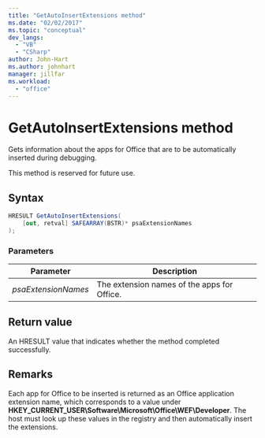 ```yaml
---
title: "GetAutoInsertExtensions method"
ms.date: "02/02/2017"
ms.topic: "conceptual"
dev_langs: 
  - "VB"
  - "CSharp"
author: John-Hart
ms.author: johnhart
manager: jillfar
ms.workload: 
  - "office"
---
```

# GetAutoInsertExtensions method
  Gets information about the apps for Office that are to be automatically inserted during debugging.  
  
 This method is reserved for future use.  
  
## Syntax  
  
```csharp
HRESULT GetAutoInsertExtensions(  
    [out, retval] SAFEARRAY(BSTR)* psaExtensionNames  
);  
```  
  
### Parameters  
  
|Parameter|Description|  
|---------------|-----------------|  
|*psaExtensionNames*|The extension names of the apps for Office.|  
  
## Return value  
 An HRESULT value that indicates whether the method completed successfully.  
  
## Remarks  
 Each app for Office to be inserted is returned as an Office application extension name, which corresponds to a value under **HKEY_CURRENT_USER\Software\Microsoft\Office\WEF\Developer**. The host must look up these values in the registry and then automatically insert the extensions.  
